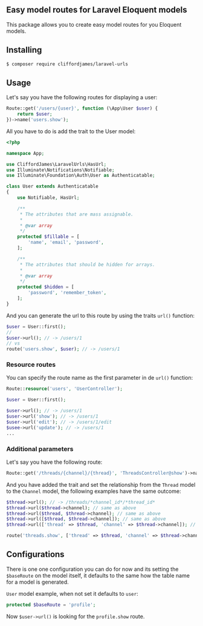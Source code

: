 ## Easy model routes for Laravel Eloquent models ##
This package allows you to create easy model routes for you Eloquent models.

## Installing ##

```bash
$ composer require cliffordjames/laravel-urls
```

## Usage ##
Let's say you have the following routes for displaying a user:

```php
Route::get('/users/{user}', function (\App\User $user) {
    return $user;
})->name('users.show');
```

All you have to do is add the trait to the User model:

```php
<?php

namespace App;

use CliffordJames\LaravelUrls\HasUrl;
use Illuminate\Notifications\Notifiable;
use Illuminate\Foundation\Auth\User as Authenticatable;

class User extends Authenticatable
{
    use Notifiable, HasUrl;

    /**
     * The attributes that are mass assignable.
     *
     * @var array
     */
    protected $fillable = [
        'name', 'email', 'password',
    ];

    /**
     * The attributes that should be hidden for arrays.
     *
     * @var array
     */
    protected $hidden = [
        'password', 'remember_token',
    ];
}
```

And you can generate the url to this route by using the traits `url()` function:

```php
$user = User::first();
//
$user->url(); // -> /users/1
// vs
route('users.show', $user); // -> /users/1
```

### Resource routes ###
You can specify the route name as the first parameter in de `url()` function:

```php
Route::resource('users', 'UserController');

$user = User::first();

$user->url(); // -> /users/1
$user->url('show'); // -> /users/1
$user->url('edit'); // -> /users/1/edit
$usee->url('update'); // -> /users/1
...
```

### Additional parameters ###
Let's say you have the following route:

```php
Route::get('/threads/{channel}/{thread}', 'ThreadsController@show')->name('threads.show');
```

And you have added the trait and set the relationship from the `Thread` model to the `Channel` model, the following examples have the same outcome:

```php
$thread->url(); // -> /threads/*channel_id*/*thread_id*
$thread->url($thread->channel); // same as above
$thread->url($thread, $thread->channel); // same as above
$thread->url([$thread, $thread->channel]); // same as above
$thread->url(['thread' => $thread, 'channel' => $thread->channel]); // same as above

route('threads.show', ['thread' => $thread, 'channel' => $thread->channel]); // same as above
```

## Configurations ##
There is one one configuration you can do for now and its setting the `$baseRoute` on the model itself, it defaults to the same how the table name for a model is generated.

`User` model example, when not set it defaults to `user`:

```php
protected $baseRoute = 'profile';
```

Now `$user->url()` is looking for the `profile.show` route.
